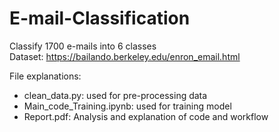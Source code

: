 # E-mail-Classification
Classify 1700 e-mails into 6 classes <br>
Dataset: https://bailando.berkeley.edu/enron_email.html

File explanations:
  * clean_data.py: used for pre-processing data
  * Main_code_Training.ipynb: used for training model
  * Report.pdf: Analysis and explanation of code and workflow
